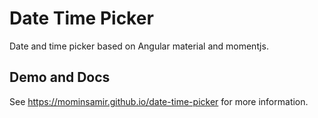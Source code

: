 Date Time Picker
=============

Date and time picker based on Angular material and momentjs. 

## Demo and Docs

See https://mominsamir.github.io/date-time-picker for more information.

